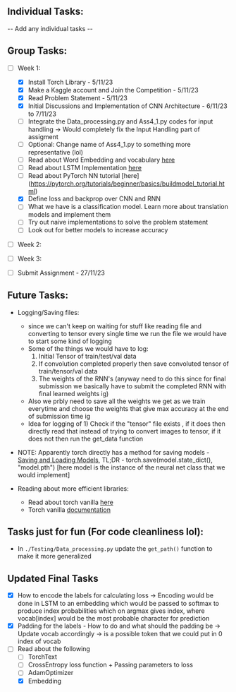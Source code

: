 ## Individual Tasks: <br />
   -- Add any individual tasks --

## Group Tasks:
- [ ] Week 1:
  - [x] Install Torch Library - 5/11/23
  - [x] Make a Kaggle account and Join the Competition - 5/11/23
  - [x] Read Problem Statement - 5/11/23
  - [x] Initial Discussions and Implementation of CNN Architecture - 6/11/23 to 7/11/23
  - [ ] Integrate the Data_processing.py and Ass4_1.py codes for input handling -> Would completely fix the Input Handling part of assigment
  - [ ] Optional: Change name of Ass4_1.py to something more representative (lol)
  - [ ] Read about Word Embedding and vocabulary [here](https://pytorch.org/tutorials/beginner/nlp/word_embeddings_tutorial.html)
  - [ ] Read about LSTM Implementation [here](https://machinelearningmastery.com/lstm-for-time-series-prediction-in-pytorch/)
  - [ ] Read about PyTorch NN tutorial [here] (https://pytorch.org/tutorials/beginner/basics/buildmodel_tutorial.html)
  - [x] Define loss and backprop over CNN and RNN
  - [ ] What we have is a classification model. Learn more about translation models and implement them
  - [ ] Try out naive implementations to solve the problem statement
  - [ ] Look out for better models to increase accuracy

- [ ] Week 2:
- [ ] Week 3:

- [ ] Submit Assignment - 27/11/23

## Future Tasks:


- Logging/Saving files:
  - since we can't keep on waiting for stuff like reading file and converting to tensor every single time we run the file we would have to start some kind of logging
  - Some of the things we would have to log:
      1) Initial Tensor of train/test/val data
      2) If convolution completed properly then save convoluted tensor of train/tensor/val data 
      3) The weights of the RNN's (anyway need to do this since for final submission we basically have to submit the completed RNN with final learned weights ig)
  - Also we prbly need to save all the weights we get as we train everytime  and choose the weights that give max accuracy at the end of submission time ig
  - Idea for logging of 1) Check if the "tensor" file exists , if it does then directly read that instead of trying to convert images to tensor, if it does not then run the get_data function
- NOTE: Apparently torch directly has a method for saving models - [Saving and Loading Models](https://pytorch.org/tutorials/beginner/basics/saveloadrun_tutorial.html), TL;DR - torch.save(model.state_dict(), "model.pth") [here model is the instance of the neural net class that we would implement]


- Reading about more efficient libraries:
  - Read about torch vanilla [here](https://towardsdatascience.com/from-pytorch-to-pytorch-lightning-a-gentle-introduction-b371b7caaf09)
  - Torch vanilla [documentation](https://lightning.ai/docs/pytorch/stable/)

## Tasks just for fun (For code cleanliness lol):

- In `./Testing/Data_processing.py` update the `get_path()` function to make it more generalized

## Updated Final Tasks

- [x] How to encode the labels for calculating loss -> Encoding would be done in LSTM to an embedding which would be passed to softmax to produce index probabilities which on argmax gives index, where vocab[index] would be the most probable character for prediction
- [x] Padding for the labels - How to do and what should the padding be -> Update vocab accordingly -> <PAD> is a possible token that we could put in 0 index of vocab
- [ ] Read about the following
  - [ ] TorchText
  - [ ] CrossEntropy loss function + Passing parameters to loss
  - [ ] AdamOptimizer
  - [x] Embedding